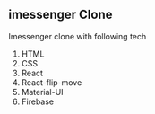 ## imessenger Clone
Imessenger clone with following tech

1. HTML
2. CSS
3. React
4. React-flip-move
5. Material-UI
6. Firebase

